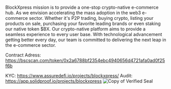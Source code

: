 
BlockXpress mission is to provide a one-stop crypto-native e-commerce hub. As we envision accelerating the mass adoption in the web3 e-commerce sector.  Whether it's P2P trading, buying crypto, listing your products on sale, purchasing your favorite leading brands or even staking our native token $BX. Our crypto-native platform aims to provide a seamless experience to every user base. With technological advancement getting better every day, our team is committed to delivering the next leap in the e-commerce sector.

Contract Adress: https://bscscan.com/token/0x2a6788bf2354ebc4940656d4721afa0ad0f25f6b

KYC: https://www.assuredefi.io/projects/blockxpress/
Audit: https://app.solidproof.io/projects/blockxpress
![Copy of Verified Seal](https://user-images.githubusercontent.com/109474535/180249378-2a57beb4-615e-41d9-a98d-645540263289.png)
